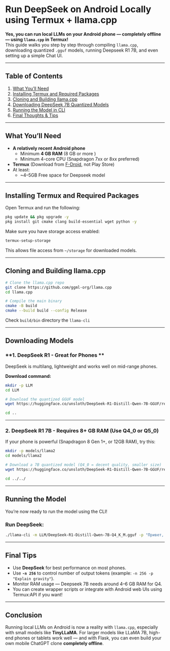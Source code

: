 # Run DeepSeek on Android Locally using Termux + llama.cpp 

**Yes, you can run local LLMs on your Android phone — completely offline — using `llama.cpp` in Termux!**  
This guide walks you step by step through compiling `llama.cpp`, downloading quantized `.gguf` models, running Deepseek R1 7B, and even setting up a simple Chat UI.

---

## **Table of Contents**
1. [What You’ll Need](#what-youll-need)
2. [Installing Termux and Required Packages](#installing-termux-and-required-packages)
3. [Cloning and Building llama.cpp](#cloning-and-building-llamacpp)
4. [Downloading DeepSeek 7B Quantized Models](#downloading-models)
5. [Running the Model in CLI](#running-the-model)
7. [Final Thoughts & Tips](#final-tips)

---

## **What You’ll Need**

- **A relatively recent Android phone**
  - Minimum **4 GB RAM** (8 GB or more )
  - Minimum 4-core CPU (Snapdragon 7xx or 8xx preferred)
- **Termux** (Download from [F-Droid](https://f-droid.org/en/packages/com.termux/), not Play Store)
- At least:
  - ~4–5GB Free space for Deepseek model

---

## **Installing Termux and Required Packages**

Open Termux and run the following:

```bash
pkg update && pkg upgrade -y
pkg install git cmake clang build-essential wget python -y
```

Make sure you have storage access enabled:
```bash
termux-setup-storage
```

This allows file access from `~/storage` for downloaded models.

---

## **Cloning and Building llama.cpp**

```bash
# Clone the llama.cpp repo
git clone https://github.com/ggml-org/llama.cpp
cd llama.cpp

# Compile the main binary
cmake -B build
cmake --build build --config Release
```

Check `build/bin` directory the `llama-cli` 

---

## **Downloading Models**

### **1. DeepSeek R1 - Great for Phones **

DeepSeek is multilang, lightweight and works well on mid-range phones.

**Download command:**

```bash
mkdir -p LLM
cd LLM

# Download the quantized GGUF model
wget https://huggingface.co/unsloth/DeepSeek-R1-Distill-Qwen-7B-GGUF/resolve/main/DeepSeek-R1-Distill-Qwen-7B-Q4_K_M.gguf

cd ..
```

---

### **2. DeepSeek R1 7B - Requires 8+ GB RAM (Use Q4_0 or Q5_0)**

If your phone is powerful (Snapdragon 8 Gen 1+, or 12GB RAM), try this:

```bash
mkdir -p models/llama2
cd models/llama2

# Download a 7B quantized model (Q4_0 = decent quality, smaller size)
wget https://huggingface.co/unsloth/DeepSeek-R1-Distill-Qwen-7B-GGUF/resolve/main/DeepSeek-R1-Distill-Qwen-7B-Q4_K_M.gguf

cd ../../
```

---

## **Running the Model**

You’re now ready to run the model using the CLI!

### **Run DeepSeek:**

```bash
./llama-cli -m LLM/DeepSeek-R1-Distill-Qwen-7B-Q4_K_M.gguf -p "Привет, как дела?"
```

---

## **Final Tips**

- Use **DeepSeek** for best performance on most phones.
- Use **`-n 256`** to control number of output tokens (example: `-n 256 -p "Explain gravity"`).
- Monitor RAM usage — Deepseek 7B needs around 4–6 GB RAM for Q4.
- You can create wrapper scripts or integrate with Android web UIs using Termux:API if you want!

---

## **Conclusion**

Running local LLMs on Android is now a reality with `llama.cpp`, especially with small models like **TinyLLaMA**. For larger models like LLaMA 7B, high-end phones or tablets work well — and with Flask, you can even build your own mobile ChatGPT clone **completely offline**.

